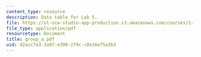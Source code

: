 ```yaml
---
content_type: resource
description: Data table for Lab 5.
file: https://ol-ocw-studio-app-production.s3.amazonaws.com/courses/1-103-civil-engineering-materials-laboratory-spring-2004/d2acc7a33a9fe3902f9cc8e16e75a3b3_group_a.pdf
file_type: application/pdf
resourcetype: Document
title: group_a.pdf
uid: d2acc7a3-3a9f-e390-2f9c-c8e16e75a3b3
---
```

